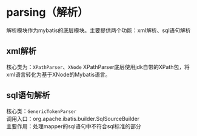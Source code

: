 parsing（解析）
=========
解析模块作为mybatis的底层模块。主要提供两个功能：xml解析、sql语句解析

xml解析
---------------
核心类为：`XPathParser`、`XNode`
XPathParser底层使用jdk自带的XPath包，将xml语言转化为基于XNode的Mybatis语言。

sql语句解析
----------------
核心类：`GenericTokenParser`  
调用入口：org.apache.ibatis.builder.SqlSourceBuilder  
主要作用：处理mapper的sql语句中不符合sql标准的部分
